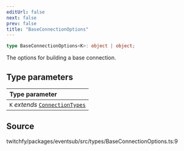 ```yaml
---
editUrl: false
next: false
prev: false
title: "BaseConnectionOptions"
---
```


```ts
type BaseConnectionOptions<K>: object | object;
```

The options for building a base connection.

## Type parameters

| Type parameter |
| :------ |
| `K` *extends* [`ConnectionTypes`](/api/eventsub/type-aliases/connectiontypes/) |

## Source

twitchfy/packages/eventsub/src/types/BaseConnectionOptions.ts:9
